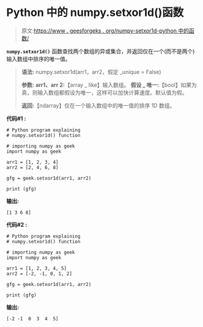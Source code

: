 # Python 中的 numpy.setxor1d()函数

> 原文:[https://www . geesforgeks . org/numpy-setxor1d-python 中的函数/](https://www.geeksforgeeks.org/numpy-setxor1d-function-in-python/)

**`numpy.setxor1d()`** 函数查找两个数组的异或集合，并返回仅在一个(而不是两个)输入数组中排序的唯一值。

> **语法:** numpy.setxor1d(arr1，arr2，假定 _unique = False)
> 
> **参数:**
> **arr1、arr 2:**【array _ like】输入数组。
> **假设 _ 唯一:**【bool】如果为真，则输入数组都假设为唯一，这样可以加快计算速度。默认值为假。
> 
> **返回:**【ndarray】仅在一个输入数组中的唯一值的排序 1D 数组。

**代码#1 :**

```
# Python program explaining
# numpy.setxor1d() function

# importing numpy as geek 
import numpy as geek 

arr1 = [1, 2, 3, 4]
arr2 = [2, 4, 6, 8]

gfg = geek.setxor1d(arr1, arr2)

print (gfg)
```

**输出:**

```
[1 3 6 8]

```

**代码#2 :**

```
# Python program explaining
# numpy.setxor1d() function

# importing numpy as geek 
import numpy as geek 

arr1 = [1, 2, 3, 4, 5]
arr2 = [-2, -1, 0, 1, 2]

gfg = geek.setxor1d(arr1, arr2)

print (gfg)
```

**输出:**

```
[-2 -1  0  3  4  5]

```